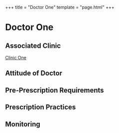 +++
title = "Doctor One"
template = "page.html"
+++

# Doctor One
## Associated Clinic
[Clinic One](@/clinics/clinics-template.md)
## Attitude of Doctor
## Pre-Prescription Requirements
## Prescription Practices
## Monitoring
